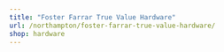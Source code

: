 ```yaml
---
title: "Foster Farrar True Value Hardware"
url: /northampton/foster-farrar-true-value-hardware/
shop: hardware
---
```

